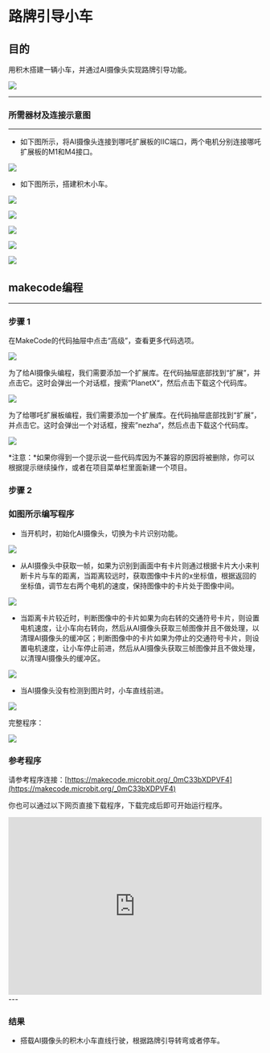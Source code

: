 # 路牌引导小车

## 目的
用积木搭建一辆小车，并通过AI摄像头实现路牌引导功能。

![](./images/05035_01.png)



---

### 所需器材及连接示意图
---

- 如下图所示，将AI摄像头连接到哪吒扩展板的IIC端口，两个电机分别连接哪吒扩展板的M1和M4接口。


![](./images/05035_09_01.png)

- 如下图所示，搭建积木小车。

![](./images/05035_07_01.png)

![](./images/05035_09_02.png)

![](./images/05035_09_03.png)

![](./images/05035_09_04.png)

![](./images/05035_09_05.png)







## makecode编程
---

### 步骤 1
在MakeCode的代码抽屉中点击“高级”，查看更多代码选项。

![](./images/05001_04.png)

为了给AI摄像头编程，我们需要添加一个扩展库。在代码抽屉底部找到“扩展”，并点击它。这时会弹出一个对话框，搜索”PlanetX“，然后点击下载这个代码库。

![](./images/05001_05.png)


为了给哪吒扩展板编程，我们需要添加一个扩展库。在代码抽屉底部找到“扩展”，并点击它。这时会弹出一个对话框，搜索”nezha“，然后点击下载这个代码库。

![](./images/05035_09_06.png)

*注意：*如果你得到一个提示说一些代码库因为不兼容的原因将被删除，你可以根据提示继续操作，或者在项目菜单栏里面新建一个项目。


### 步骤 2

### 如图所示编写程序

- 当开机时，初始化AI摄像头，切换为卡片识别功能。

![](./images/05035_09_07.png)

- 从AI摄像头中获取一帧，如果为识别到画面中有卡片则通过根据卡片大小来判断卡片与车的距离，当距离较远时，获取图像中卡片的x坐标值，根据返回的坐标值，调节左右两个电机的速度，保持图像中的卡片处于图像中间。

![](./images/05035_09_08.png)

- 当距离卡片较近时，判断图像中的卡片如果为向右转的交通符号卡片，则设置电机速度，让小车向右转向，然后从AI摄像头获取三帧图像并且不做处理，以清理AI摄像头的缓冲区；判断图像中的卡片如果为停止的交通符号卡片，则设置电机速度，让小车停止前进，然后从AI摄像头获取三帧图像并且不做处理，以清理AI摄像头的缓冲区。

![](./images/05035_09_09.png)

- 当AI摄像头没有检测到图片时，小车直线前进。

![](./images/05035_09_10.png)

完整程序：


![](./images/05035_09_11.png)


### 参考程序
请参考程序连接：[https://makecode.microbit.org/_0mC33bXDPVF4](https://makecode.microbit.org/_0mC33bXDPVF4)

你也可以通过以下网页直接下载程序，下载完成后即可开始运行程序。

<div style="position:relative;height:0;padding-bottom:70%;overflow:hidden;"><iframe style="position:absolute;top:0;left:0;width:100%;height:100%;" src="https://makecode.microbit.org/#pub:_0mC33bXDPVF4" frameborder="0" sandbox="allow-popups allow-forms allow-scripts allow-same-origin"></iframe></div>  
---

### 结果
- 搭载AI摄像头的积木小车直线行驶，根据路牌引导转弯或者停车。

